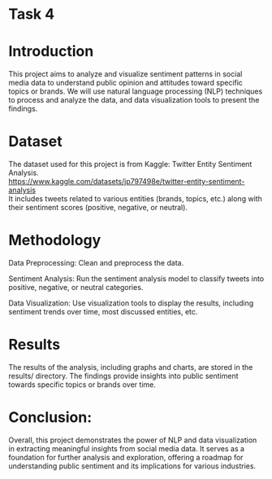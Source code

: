 # Task 4
# Introduction
This project aims to analyze and visualize sentiment patterns in social media data to understand public opinion and attitudes toward specific topics or brands. 
We will use natural language processing (NLP) techniques to process and analyze the data, and data visualization tools to present the findings.


# Dataset
The dataset used for this project is from Kaggle: Twitter Entity Sentiment Analysis.          
https://www.kaggle.com/datasets/jp797498e/twitter-entity-sentiment-analysis              
It includes tweets related to various entities (brands, topics, etc.) along with their sentiment scores (positive, negative, or neutral).


# Methodology
Data Preprocessing: Clean and preprocess the data.


Sentiment Analysis: Run the sentiment analysis model to classify tweets into positive, negative, or neutral categories.


Data Visualization: Use visualization tools to display the results, including sentiment trends over time, most discussed entities, etc.



# Results
The results of the analysis, including graphs and charts, are stored in the results/ directory. 
The findings provide insights into public sentiment towards specific topics or brands over time.


# Conclusion:
Overall, this project demonstrates the power of NLP and data visualization in extracting meaningful insights from social media data. 
It serves as a foundation for further analysis and exploration, offering a roadmap for understanding public sentiment and its implications for various industries.

